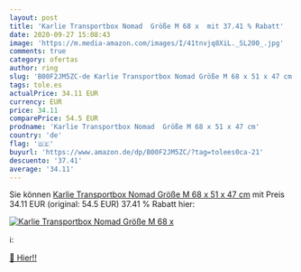 ```yaml
---
layout: post
title: 'Karlie Transportbox Nomad  Größe M 68 x  mit 37.41 % Rabatt'
date: 2020-09-27 15:08:43
image: 'https://m.media-amazon.com/images/I/41tnvjq8XiL._SL200_.jpg'
comments: true
category: ofertas
author: ring
slug: 'B00F2JM5ZC-de Karlie Transportbox Nomad Größe M 68 x 51 x 47 cm'
tags: tole.es
actualPrice: 34.11 EUR
currency: EUR
price: 34.11
comparePrice: 54.5 EUR
prodname: 'Karlie Transportbox Nomad  Größe M 68 x 51 x 47 cm'
country: 'de'
flag: '🇩🇪'
buyurl: 'https://www.amazon.de/dp/B00F2JM5ZC/?tag=tolees0ca-21'
descuento: '37.41'
average: '34.11'
---
```


Sie können [Karlie Transportbox Nomad  Größe M 68 x 51 x 47 cm](https://www.amazon.de/dp/B00F2JM5ZC/?tag=tolees0ca-21) mit Preis 34.11 EUR (original: 54.5 EUR) 37.41 % Rabatt hier:

[![Karlie Transportbox Nomad  Größe M 68 x ](https://m.media-amazon.com/images/I/41tnvjq8XiL._SL200_.jpg)](https://www.amazon.de/dp/B00F2JM5ZC/?tag=tolees0ca-21)

ℹ️:


[🛒 Hier!!](https://www.amazon.de/dp/B00F2JM5ZC/?tag=tolees0ca-21)
